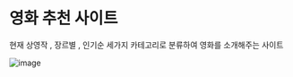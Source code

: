 # 영화 추천 사이트 
현재 상영작 , 장르별 , 인기순 세가지 카테고리로 분류하여 영화를 소개해주는 사이트

![image](https://user-images.githubusercontent.com/82064490/170677356-5af538dd-3615-468c-8c28-2ae62a09b086.png)


